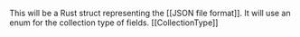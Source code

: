 This will be a Rust struct representing the [[JSON file format]]. 
It will use an enum for the collection type of fields. [[CollectionType]]